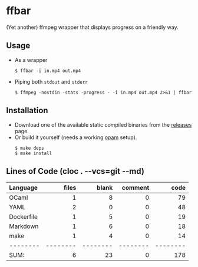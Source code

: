 # ffbar

(Yet another) ffmpeg wrapper that displays progress on a friendly way.

## Usage

- As a wrapper
  ```
  $ ffbar -i in.mp4 out.mp4
  ```

- Piping both `stdout` and `stderr`
  ```
  $ ffmpeg -nostdin -stats -progress - -i in.mp4 out.mp4 2>&1 | ffbar
  ```

## Installation

- Download one of the available static compiled binaries from the [releases](https://github.com/azimut/ffbar/releases/) page.
- Or build it yourself (needs a working [opam](https://opam.ocaml.org/doc/Install.html) setup).
  ```
  $ make deps
  $ make install
  ```

## Lines of Code (cloc . --vcs=git --md)

Language|files|blank|comment|code
:-------|-------:|-------:|-------:|-------:
OCaml|1|8|0|79
YAML|2|0|0|48
Dockerfile|1|5|0|19
Markdown|1|6|0|18
make|1|4|0|14
--------|--------|--------|--------|--------
SUM:|6|23|0|178
